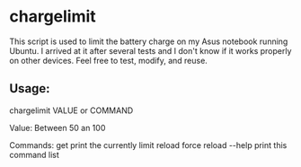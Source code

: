 # chargelimit
This script is used to limit the battery charge on my Asus notebook running Ubuntu. I arrived at it after several tests and I don't know if it works properly on other devices. Feel free to test, modify, and reuse.

## Usage:

chargelimit VALUE or COMMAND

Value:
  Between 50 an 100

Commands:
  get     print the currently limit
  reload  force reload
  --help  print this command list
